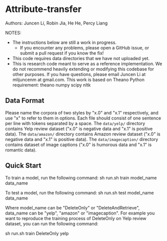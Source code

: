 # Attribute-transfer
Authors: Juncen Li, Robin Jia, He He, Percy Liang

NOTES:

* The instructions below are still a work in progress.
	* If you encounter any problems, please open a GitHub issue, or submit a pull request if you know the fix!
* This code requires data directories that we have not uploaded yet.
* This is research code meant to serve as a reference implementation. We do not recommend heavily extending or modifying this codebase for other purposes.
If you have questions, please email Juncen Li at mlijuncenm at gmail.com.
This work is based on Theano
Python requirement: theano numpy scipy nltk

## Data Format
Please name the corpora of two styles by "x.0" and "x.1" respectively, and use "x" to refer to them in options. Each file should consist of one sentence per line with tokens separated by a space.
The <code>data/yelp/</code> directory contains Yelp review dataset ("x.0" is negative data and "x.1" is positive data).
The <code>data/amazon/</code> directory contains Amazon review dataset ("x.0" is negative data and "x.1" is positive data).
The <code>data/imagecaption/</code> directory contains dataset of image captions ("x.0" is humorous data and "x.1" is romantic data).

## Quick Start
To train a model, run the following command:
sh run.sh train model_name data_name

To test a model, run the following command:
sh run.sh test model_name data_name

Where model_name can be "DeleteOnly" or "DeleteAndRetrieve", data_name can be "yelp", "amazon" or "imagecaption". For example you want to reproduce the training process of DeleteOnly on Yelp review dataset, you can run the following command:

sh run.sh train DeleteOnly yelp
 




